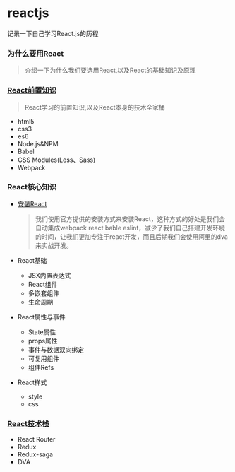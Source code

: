 # reactjs
记录一下自己学习React.js的历程

### [为什么要用React](https://github.com/yxl2628/reactjs/blob/master/Why_React.md)
> 介绍一下为什么我们要选用React,以及React的基础知识及原理

### [React前置知识](https://github.com/yxl2628/reactjs/blob/master/React_Knowledge_Map.md)
> React学习的前置知识,以及React本身的技术全家桶

- html5
- css3
- es6
- Node.js&NPM
- Babel
- CSS Modules(Less、Sass)
- Webpack

### React核心知识
- [安装React](https://github.com/yxl2628/reactjs/blob/master/docs/Insallation.md)
  > 我们使用官方提供的安装方式来安装React，这种方式的好处是我们会自动集成webpack react bable eslint，减少了我们自己搭建开发环境的时间，让我们更加专注于react开发，而且后期我们会使用阿里的dva来实战开发。

- React基础
  - JSX内置表达式
  - React组件
  - 多嵌套组件
  - 生命周期
- React属性与事件  
  - State属性
  - props属性
  - 事件与数据双向绑定
  - 可复用组件
  - 组件Refs
- React样式
  - style
  - css

### [React技术栈](https://github.com/yxl2628/reactjs/blob/master/React_Technology_Ttack.md)
- React Router
- Redux
- Redux-saga
- DVA  

